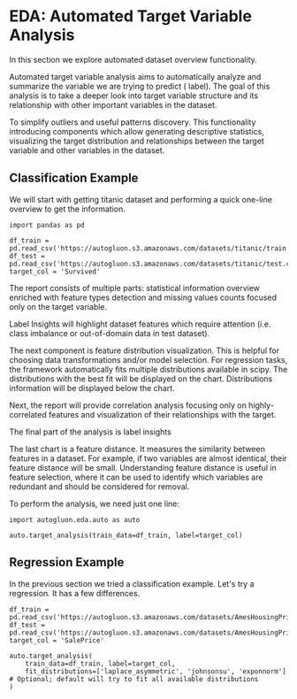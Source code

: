# EDA: Automated Target Variable Analysis

In this section we explore automated dataset overview functionality.

Automated target variable analysis aims to automatically analyze and summarize the variable we are trying to predict (
label). The goal of this analysis is to take a deeper look into target variable structure and its relationship with
other important variables in the dataset.

To simplify outliers and useful patterns discovery. This functionality introducing components which allow generating
descriptive statistics, visualizing the target distribution and relationships between the target variable and other
variables in the dataset.

## Classification Example

We will start with getting titanic dataset and performing a quick one-line overview to get the information.

```{.python .input}
import pandas as pd

df_train = pd.read_csv('https://autogluon.s3.amazonaws.com/datasets/titanic/train.csv')
df_test = pd.read_csv('https://autogluon.s3.amazonaws.com/datasets/titanic/test.csv')
target_col = 'Survived'
```

The report consists of multiple parts: statistical information overview enriched with feature types detection and
missing values counts focused only on the target variable.

Label Insights will highlight dataset features which require attention (i.e. class imbalance or out-of-domain data in
test dataset).

The next component is feature distribution visualization. This is helpful for choosing data transformations and/or
model selection. For regression tasks, the framework automatically fits multiple distributions available in scipy. The
distributions with the best fit will be displayed on the chart. Distributions information will be displayed below the
chart.

Next, the report will provide correlation analysis focusing only on highly-correlated features and visualization of
their relationships with the target.

The final part of the analysis is label insights

The last chart is a feature distance. It measures the similarity between features in a dataset. For example, if two
variables are almost identical, their feature distance will be small. Understanding feature distance is useful in
feature
selection, where it can be used to identify which variables are redundant and should be considered for removal.

To perform the analysis, we need just one line:

```{.python .input}
import autogluon.eda.auto as auto

auto.target_analysis(train_data=df_train, label=target_col)
```

## Regression Example

In the previous section we tried a classification example. Let's try a regression. It has a few differences.

```{.python .input}
df_train = pd.read_csv('https://autogluon.s3.amazonaws.com/datasets/AmesHousingPriceRegression/train_data.csv')
df_test = pd.read_csv('https://autogluon.s3.amazonaws.com/datasets/AmesHousingPriceRegression/test_data.csv')
target_col = 'SalePrice'

auto.target_analysis(
    train_data=df_train, label=target_col, 
    fit_distributions=['laplace_asymmetric', 'johnsonsu', 'exponnorm']  # Optional; default will try to fit all available distributions
)
```

